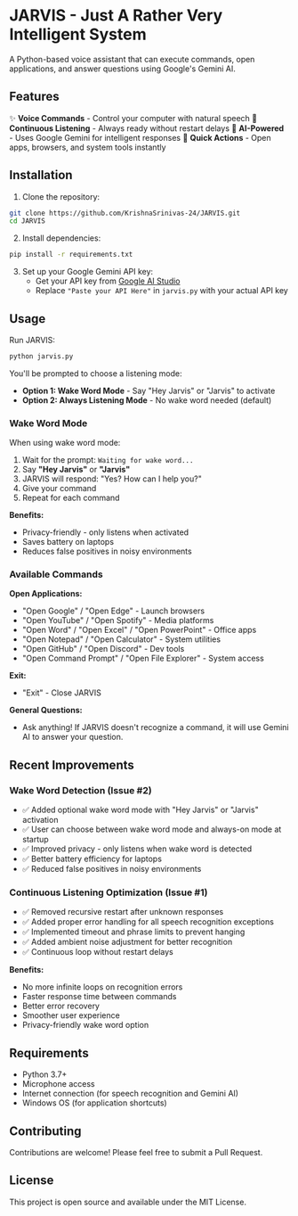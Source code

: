 # JARVIS - Just A Rather Very Intelligent System

A Python-based voice assistant that can execute commands, open applications, and answer questions using Google's Gemini AI.

## Features

✨ **Voice Commands** - Control your computer with natural speech
🎤 **Continuous Listening** - Always ready without restart delays
🤖 **AI-Powered** - Uses Google Gemini for intelligent responses
🚀 **Quick Actions** - Open apps, browsers, and system tools instantly

## Installation

1. Clone the repository:
```bash
git clone https://github.com/KrishnaSrinivas-24/JARVIS.git
cd JARVIS
```

2. Install dependencies:
```bash
pip install -r requirements.txt
```

3. Set up your Google Gemini API key:
   - Get your API key from [Google AI Studio](https://makersuite.google.com/app/apikey)
   - Replace `"Paste your API Here"` in `jarvis.py` with your actual API key

## Usage

Run JARVIS:
```bash
python jarvis.py
```

You'll be prompted to choose a listening mode:
- **Option 1: Wake Word Mode** - Say "Hey Jarvis" or "Jarvis" to activate
- **Option 2: Always Listening Mode** - No wake word needed (default)

### Wake Word Mode

When using wake word mode:
1. Wait for the prompt: `Waiting for wake word...`
2. Say **"Hey Jarvis"** or **"Jarvis"**
3. JARVIS will respond: "Yes? How can I help you?"
4. Give your command
5. Repeat for each command

**Benefits:**
- Privacy-friendly - only listens when activated
- Saves battery on laptops
- Reduces false positives in noisy environments

### Available Commands

**Open Applications:**
- "Open Google" / "Open Edge" - Launch browsers
- "Open YouTube" / "Open Spotify" - Media platforms
- "Open Word" / "Open Excel" / "Open PowerPoint" - Office apps
- "Open Notepad" / "Open Calculator" - System utilities
- "Open GitHub" / "Open Discord" - Dev tools
- "Open Command Prompt" / "Open File Explorer" - System access

**Exit:**
- "Exit" - Close JARVIS

**General Questions:**
- Ask anything! If JARVIS doesn't recognize a command, it will use Gemini AI to answer your question.

## Recent Improvements

### Wake Word Detection (Issue #2)
- ✅ Added optional wake word mode with "Hey Jarvis" or "Jarvis" activation
- ✅ User can choose between wake word mode and always-on mode at startup
- ✅ Improved privacy - only listens when wake word is detected
- ✅ Better battery efficiency for laptops
- ✅ Reduced false positives in noisy environments

### Continuous Listening Optimization (Issue #1)
- ✅ Removed recursive restart after unknown responses
- ✅ Added proper error handling for all speech recognition exceptions
- ✅ Implemented timeout and phrase limits to prevent hanging
- ✅ Added ambient noise adjustment for better recognition
- ✅ Continuous loop without restart delays

**Benefits:**
- No more infinite loops on recognition errors
- Faster response time between commands
- Better error recovery
- Smoother user experience
- Privacy-friendly wake word option

## Requirements

- Python 3.7+
- Microphone access
- Internet connection (for speech recognition and Gemini AI)
- Windows OS (for application shortcuts)

## Contributing

Contributions are welcome! Please feel free to submit a Pull Request.

## License

This project is open source and available under the MIT License.
